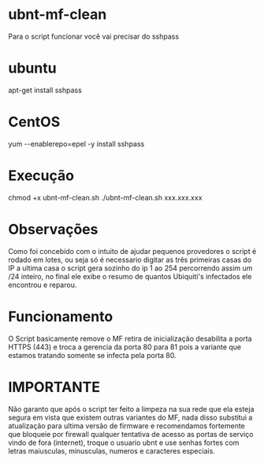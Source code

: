 # ubnt-mf-clean
Para o script funcionar você vai precisar do sshpass

# ubuntu
apt-get install sshpass 

# CentOS
yum --enablerepo=epel -y install sshpass

# Execução
chmod +x ubnt-mf-clean.sh
./ubnt-mf-clean.sh xxx.xxx.xxx 

# Observações
Como foi concebido com o intuito de ajudar pequenos provedores o script é rodado em lotes, ou seja só é necessario digitar as três primeiras casas do IP a ultima casa o script gera sozinho do ip 1 ao 254 percorrendo assim um /24 inteiro, no final ele exibe o resumo de quantos Ubiquiti's infectados ele encontrou e reparou.

# Funcionamento
O Script basicamente remove o MF retira de inicialização desabilita a porta HTTPS (443) e troca a gerencia da porta 80 para 81 pois a variante que estamos tratando somente se infecta pela porta 80.

# IMPORTANTE
Não garanto que após o script ter feito a limpeza na sua rede que ela esteja segura em vista que existem outras variantes do MF, nada disso substitui a atualização para ultima versão de firmware e recomendamos fortemente que bloqueie por firewall qualquer tentativa de acesso as portas de serviço vindo de fora (internet), troque o usuario ubnt e use senhas fortes com letras maiusculas, minusculas, numeros e caracteres especiais.

